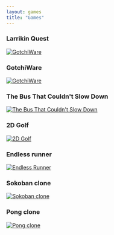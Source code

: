 ```yaml
---
layout: games
title: "Games"
---
```

### Larrikin Quest
<a href="{{ site.url }}/games/larrikinquest"><img src="{{ site.url }}/images/games/larrikinquest.png" title="GotchiWare"></a>

### GotchiWare
<a href="{{ site.url }}/games/gotchiware"><img src="{{ site.url }}/images/games/gotchiware.png" title="GotchiWare"></a>

### The Bus That Couldn't Slow Down
<a href="{{ site.url }}/games/bus"><img src="{{ site.url }}/images/games/bus.png" title="The Bus That Couldn't Slow Down"></a>

### 2D Golf
<a href="{{ site.url }}/games/golf"><img src="{{ site.url }}/images/games/proj4.png" title="2D Golf"></a>

### Endless runner
<a href="{{ site.url }}/games/endlessrunner"><img src="{{ site.url }}/images/games/proj3.png" title="Endless Runner"></a>

### Sokoban clone
<a href="{{ site.url }}/games/sokoban"><img src="{{ site.url }}/images/games/sokoban.jpg" title="Sokoban clone"></a>

### Pong clone
<a href="{{ site.url }}/games/pong"><img src="{{ site.url }}/images/games/pong.png" title="Pong clone"></a>